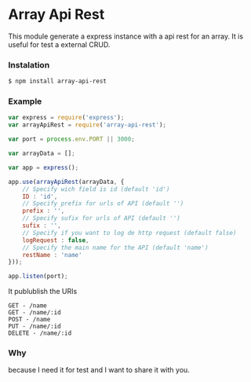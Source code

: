 # Array Api Rest

This module generate a express instance with a api rest for an array. It is useful for test a external CRUD.

### Instalation
```sh
$ npm install array-api-rest
```
### Example
```javascript
var express = require('express');
var arrayApiRest = require('array-api-rest');

var port = process.env.PORT || 3000;

var arrayData = [];

var app = express();

app.use(arrayApiRest(arrayData, {
    // Specify wich field is id (default 'id')
    ID : 'id',
    // Specify prefix for urls of API (default '')
    prefix : '',
    // Specify sufix for urls of API (default '')
    sufix : '',
    // Specify if you want to log de http request (default false)
    logRequest : false,
    // Specify the main name for the API (default 'name')
    restName : 'name'
}));

app.listen(port);

```

It publublish the URIs

```
GET - /name
GET - /name/:id
POST - /name
PUT - /name/:id
DELETE - /name/:id
```

### Why

because I need it for test and I want to share it with you.
